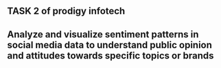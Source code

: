 ## TASK 2 of prodigy infotech
## Analyze and visualize sentiment patterns in social media data to understand public opinion and attitudes towards specific topics or brands
